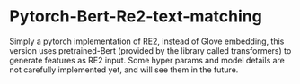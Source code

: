# Pytorch-Bert-Re2-text-matching

Simply a pytorch implementation of RE2, instead of Glove embedding, this version uses pretrained-Bert (provided by the library called transformers) to generate features as RE2 input.
Some hyper params and model details are not carefully implemented yet, and will see them in the future.
